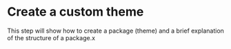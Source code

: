 # Create a custom theme

This step will show how to create a package (theme) and a brief explanation of the structure of a package.x